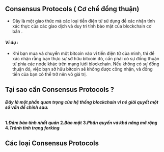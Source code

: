 ## Consensus Protocols ( Cơ chế đồng thuận)

- Đây là một giao thức mà các loại tiền điện tử sử dụng để xác nhận tính xác thực của các giao dịch và duy trì tính bảo mật của blockchain cơ bản .

#### _Ví dụ_ :

- Khi bạn mua và chuyển một bitcoin vào ví tiền điện tử của mình, thì để xác nhận rằng bạn thực sự sở hữu bitcoin đó, cần phải có sự đồng thuận từ phía các node khác trên mạng lưới blockchain. Nếu không có sự đồng thuận đó, việc bạn sở hữu bitcoin sẽ không được công nhận, và đồng tiền của bạn có thể trở nên vô giá trị.

## Tại sao cần Consensus Protocols ?

###### **Đây là một phần quan trọng của hệ thống blockchain vì nó giải quyết một số vấn đề chính sau:**

**1._Đảm bảo tính nhất quán_**
**2._Bảo mật_**
**3._Phân quyền và khả năng mở rộng_**
**4._Tránh tình trạng forking_**

## Các loại Consensus Protocols

  